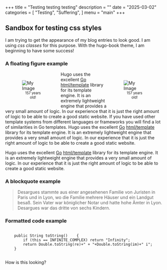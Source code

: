 +++
title = "Testing testing testing"
description = ""
date = "2025-03-02"
categories = [
    "Testing",
    "Suffering",
]
menu = "main"
+++


## Sandbox for testing css styles

I am trying to get the appearance of my blog entries to look good. I am using *css classes* for this purpose.
With the hugo-book theme, I am beginning to have some success!

### A floating figure example
<p>
<div> 

<div style="float: inline-start; margin: 1em; max-width: 150px; border: 0px solid #ccc; padding: 0.0em;">
  <figure>
    <img src="/images/GretschelFrontPage.png"  alt="My Image">
      <figcaption style="text-align: center; font-size: 0.8em;">157 years old!</figcaption>
  </figure>
</div>

<div style="float: inline-end; margin: 1em; max-width: 150px; border: 0px solid #ccc; padding: 0.0em;">
  <figure>
    <img src="/images/GretschelFrontPage.png"  alt="My Image">
    <figcaption style="text-align: center; font-size: 0.8em;">157 years old!</figcaption>
  </figure>
</div>

Hugo uses the excellent [Go][] [html/template][gohtmltemplate] library for
its template engine. It is an extremely lightweight engine that provides a very
small amount of logic. In our experience that it is just the right amount of
logic to be able to create a good static website. 
If you have used other
template systems from different languages or frameworks you will find a lot of
similarities in Go templates. Hugo uses the excellent [Go][] [html/template][gohtmltemplate] library for
its template engine. It is an extremely lightweight engine that provides a very
small amount of logic. In our experience that it is just the right amount of
logic to be able to create a good static website. 

Hugo uses the excellent [Go][] [html/template][gohtmltemplate] library for
its template engine. It is an extremely lightweight engine that provides a very
small amount of logic. In our experience that it is just the right amount of
logic to be able to create a good static website. 
</div>
</p>

### A blockquote example
<div>
<blockquote class="styled-blockquote">
Desargues stammte aus einer angesehenen Familie von Juristen in Paris und in Lyon, wo die Familie mehrere Häuser und ein Landgut besaß. Sein Vater war königlicher Notar und hatte hohe Ämter in Lyon. Desargues war das dritte von sechs Kindern.
</blockquote>
</div>

### Formatted code example
<pre class="mylatex"><code class="language-java"> 
	public String toString()	{
		if (this == INFINITE_COMPLEX) return "Infinity";
		return Double.toString(re)+" + "+Double.toString(im)+" i";
	}
   </code></pre>

<div class="pre">
<p> How is this looking?</p>
</div>


[go]: https://golang.org/
[gohtmltemplate]: https://golang.org/pkg/html/template/